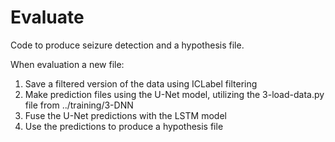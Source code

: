 # Evaluate

Code to produce seizure detection and a hypothesis file.

When evaluation a new file:

1. Save a filtered version of the data using ICLabel filtering
2. Make prediction files using the U-Net model, utilizing the 3-load-data.py file from ../training/3-DNN
3. Fuse the U-Net predictions with the LSTM model
4. Use the predictions to produce a hypothesis file
